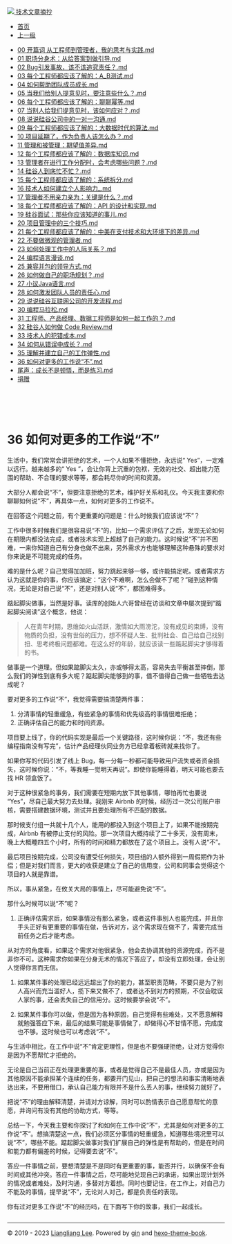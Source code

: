 <!DOCTYPE html>

<html xmlns="http://www.w3.org/1999/xhtml">
<head>
<head>
<meta content="text/html; charset=utf-8" http-equiv="Content-Type"/>
<meta content="width=device-width, initial-scale=1, maximum-scale=1.0, user-scalable=no" name="viewport"/>
<meta content="zh-cn" http-equiv="content-language"/>
<meta content="36 如何对更多的工作说“不”" name="description"/>
<link href="/static/favicon.png" rel="icon"/>
<title>36 如何对更多的工作说“不” </title>
<link href="/static/index.css" rel="stylesheet"/>
<link href="/static/highlight.min.css" rel="stylesheet"/>
<script src="/static/highlight.min.js"></script>
<meta content="Hexo 4.2.0" name="generator"/>

</head>
<body>
<div class="book-container">
<div class="book-sidebar">
<div class="book-brand">
<a href="/">
<img src="/static/favicon.png"/>
<span>技术文章摘抄</span>
</a>
</div>
<div class="book-menu uncollapsible">
<ul class="uncollapsible">
<li><a class="current-tab" href="/">首页</a></li>
<li><a href="../">上一级</a></li>
</ul>
<ul class="uncollapsible">
<li>
<a class="menu-item" href="/%e4%b8%93%e6%a0%8f/%e6%9c%b1%e8%b5%9f%e7%9a%84%e6%8a%80%e6%9c%af%e7%ae%a1%e7%90%86%e8%af%be/00%20%e5%bc%80%e7%af%87%e8%af%8d%20%e4%bb%8e%e5%b7%a5%e7%a8%8b%e5%b8%88%e5%88%b0%e7%ae%a1%e7%90%86%e8%80%85%ef%bc%8c%e6%88%91%e7%9a%84%e6%80%9d%e8%80%83%e4%b8%8e%e5%ae%9e%e8%b7%b5.md" id="00 开篇词 从工程师到管理者，我的思考与实践.md">00 开篇词 从工程师到管理者，我的思考与实践.md</a>
</li>
<li>
<a class="menu-item" href="/%e4%b8%93%e6%a0%8f/%e6%9c%b1%e8%b5%9f%e7%9a%84%e6%8a%80%e6%9c%af%e7%ae%a1%e7%90%86%e8%af%be/01%20%e8%81%8c%e5%9c%ba%e5%88%86%e8%ba%ab%e6%9c%af%ef%bc%9a%e4%bb%8e%e7%bb%99%e7%ad%94%e6%a1%88%e5%88%b0%e5%81%9a%e5%bc%95%e5%af%bc.md" id="01 职场分身术：从给答案到做引导.md">01 职场分身术：从给答案到做引导.md</a>
</li>
<li>
<a class="menu-item" href="/%e4%b8%93%e6%a0%8f/%e6%9c%b1%e8%b5%9f%e7%9a%84%e6%8a%80%e6%9c%af%e7%ae%a1%e7%90%86%e8%af%be/02%20Bug%e5%bc%95%e5%8f%91%e4%ba%8b%e6%95%85%ef%bc%8c%e8%af%a5%e4%b8%8d%e8%af%a5%e8%bf%bd%e7%a9%b6%e8%b4%a3%e4%bb%bb%ef%bc%9f.md" id="02 Bug引发事故，该不该追究责任？.md">02 Bug引发事故，该不该追究责任？.md</a>
</li>
<li>
<a class="menu-item" href="/%e4%b8%93%e6%a0%8f/%e6%9c%b1%e8%b5%9f%e7%9a%84%e6%8a%80%e6%9c%af%e7%ae%a1%e7%90%86%e8%af%be/03%20%e6%af%8f%e4%b8%aa%e5%b7%a5%e7%a8%8b%e5%b8%88%e9%83%bd%e5%ba%94%e8%af%a5%e4%ba%86%e8%a7%a3%e7%9a%84%ef%bc%9aA_B%e6%b5%8b%e8%af%95.md" id="03 每个工程师都应该了解的：A_B测试.md">03 每个工程师都应该了解的：A_B测试.md</a>
</li>
<li>
<a class="menu-item" href="/%e4%b8%93%e6%a0%8f/%e6%9c%b1%e8%b5%9f%e7%9a%84%e6%8a%80%e6%9c%af%e7%ae%a1%e7%90%86%e8%af%be/04%20%e5%a6%82%e4%bd%95%e5%b8%ae%e5%8a%a9%e5%9b%a2%e9%98%9f%e6%88%90%e5%91%98%e6%88%90%e9%95%bf.md" id="04 如何帮助团队成员成长.md">04 如何帮助团队成员成长.md</a>
</li>
<li>
<a class="menu-item" href="/%e4%b8%93%e6%a0%8f/%e6%9c%b1%e8%b5%9f%e7%9a%84%e6%8a%80%e6%9c%af%e7%ae%a1%e7%90%86%e8%af%be/05%20%e5%bd%93%e6%88%91%e4%bb%ac%e7%bb%99%e5%88%ab%e4%ba%ba%e6%8f%90%e6%84%8f%e8%a7%81%e6%97%b6%ef%bc%8c%e8%a6%81%e6%b3%a8%e6%84%8f%e4%ba%9b%e4%bb%80%e4%b9%88%ef%bc%9f.md" id="05 当我们给别人提意见时，要注意些什么？.md">05 当我们给别人提意见时，要注意些什么？.md</a>
</li>
<li>
<a class="menu-item" href="/%e4%b8%93%e6%a0%8f/%e6%9c%b1%e8%b5%9f%e7%9a%84%e6%8a%80%e6%9c%af%e7%ae%a1%e7%90%86%e8%af%be/06%20%e6%af%8f%e4%b8%aa%e5%b7%a5%e7%a8%8b%e5%b8%88%e9%83%bd%e5%ba%94%e8%af%a5%e4%ba%86%e8%a7%a3%e7%9a%84%ef%bc%9a%e8%81%8a%e8%81%8a%e5%b9%82%e7%ad%89.md" id="06 每个工程师都应该了解的：聊聊幂等.md">06 每个工程师都应该了解的：聊聊幂等.md</a>
</li>
<li>
<a class="menu-item" href="/%e4%b8%93%e6%a0%8f/%e6%9c%b1%e8%b5%9f%e7%9a%84%e6%8a%80%e6%9c%af%e7%ae%a1%e7%90%86%e8%af%be/07%20%e5%bd%93%e5%88%ab%e4%ba%ba%e7%bb%99%e6%88%91%e4%bb%ac%e6%8f%90%e6%84%8f%e8%a7%81%e6%97%b6%ef%bc%8c%e8%af%a5%e5%a6%82%e4%bd%95%e5%ba%94%e5%af%b9%ef%bc%9f.md" id="07 当别人给我们提意见时，该如何应对？.md">07 当别人给我们提意见时，该如何应对？.md</a>
</li>
<li>
<a class="menu-item" href="/%e4%b8%93%e6%a0%8f/%e6%9c%b1%e8%b5%9f%e7%9a%84%e6%8a%80%e6%9c%af%e7%ae%a1%e7%90%86%e8%af%be/08%20%e8%af%b4%e8%af%b4%e7%a1%85%e8%b0%b7%e5%85%ac%e5%8f%b8%e4%b8%ad%e7%9a%84%e4%b8%80%e5%af%b9%e4%b8%80%e6%b2%9f%e9%80%9a.md" id="08 说说硅谷公司中的一对一沟通.md">08 说说硅谷公司中的一对一沟通.md</a>
</li>
<li>
<a class="menu-item" href="/%e4%b8%93%e6%a0%8f/%e6%9c%b1%e8%b5%9f%e7%9a%84%e6%8a%80%e6%9c%af%e7%ae%a1%e7%90%86%e8%af%be/09%20%e6%af%8f%e4%b8%aa%e5%b7%a5%e7%a8%8b%e5%b8%88%e9%83%bd%e5%ba%94%e8%af%a5%e4%ba%86%e8%a7%a3%e7%9a%84%ef%bc%9a%e5%a4%a7%e6%95%b0%e6%8d%ae%e6%97%b6%e4%bb%a3%e7%9a%84%e7%ae%97%e6%b3%95.md" id="09 每个工程师都应该了解的：大数据时代的算法.md">09 每个工程师都应该了解的：大数据时代的算法.md</a>
</li>
<li>
<a class="menu-item" href="/%e4%b8%93%e6%a0%8f/%e6%9c%b1%e8%b5%9f%e7%9a%84%e6%8a%80%e6%9c%af%e7%ae%a1%e7%90%86%e8%af%be/10%20%e9%a1%b9%e7%9b%ae%e5%bb%b6%e6%9c%9f%e4%ba%86%ef%bc%8c%e4%bd%9c%e4%b8%ba%e8%b4%9f%e8%b4%a3%e4%ba%ba%e8%af%a5%e6%80%8e%e4%b9%88%e5%8a%9e%ef%bc%9f.md" id="10 项目延期了，作为负责人该怎么办？.md">10 项目延期了，作为负责人该怎么办？.md</a>
</li>
<li>
<a class="menu-item" href="/%e4%b8%93%e6%a0%8f/%e6%9c%b1%e8%b5%9f%e7%9a%84%e6%8a%80%e6%9c%af%e7%ae%a1%e7%90%86%e8%af%be/11%20%e7%ae%a1%e7%90%86%e5%92%8c%e8%a2%ab%e7%ae%a1%e7%90%86%ef%bc%9a%e6%9c%9f%e6%9c%9b%e5%80%bc%e5%b7%ae%e5%bc%82.md" id="11 管理和被管理：期望值差异.md">11 管理和被管理：期望值差异.md</a>
</li>
<li>
<a class="menu-item" href="/%e4%b8%93%e6%a0%8f/%e6%9c%b1%e8%b5%9f%e7%9a%84%e6%8a%80%e6%9c%af%e7%ae%a1%e7%90%86%e8%af%be/12%20%e6%af%8f%e4%b8%aa%e5%b7%a5%e7%a8%8b%e5%b8%88%e9%83%bd%e5%ba%94%e8%af%a5%e4%ba%86%e8%a7%a3%e7%9a%84%ef%bc%9a%e6%95%b0%e6%8d%ae%e5%ba%93%e7%9f%a5%e8%af%86.md" id="12 每个工程师都应该了解的：数据库知识.md">12 每个工程师都应该了解的：数据库知识.md</a>
</li>
<li>
<a class="menu-item" href="/%e4%b8%93%e6%a0%8f/%e6%9c%b1%e8%b5%9f%e7%9a%84%e6%8a%80%e6%9c%af%e7%ae%a1%e7%90%86%e8%af%be/13%20%e7%ae%a1%e7%90%86%e8%80%85%e5%9c%a8%e8%bf%9b%e8%a1%8c%e5%b7%a5%e4%bd%9c%e5%88%86%e9%85%8d%e6%97%b6%ef%bc%8c%e4%bc%9a%e8%80%83%e8%99%91%e5%93%aa%e4%ba%9b%e9%97%ae%e9%a2%98%ef%bc%9f.md" id="13 管理者在进行工作分配时，会考虑哪些问题？.md">13 管理者在进行工作分配时，会考虑哪些问题？.md</a>
</li>
<li>
<a class="menu-item" href="/%e4%b8%93%e6%a0%8f/%e6%9c%b1%e8%b5%9f%e7%9a%84%e6%8a%80%e6%9c%af%e7%ae%a1%e7%90%86%e8%af%be/14%20%e7%a1%85%e8%b0%b7%e4%ba%ba%e5%88%b0%e5%ba%95%e5%bf%99%e4%b8%8d%e5%bf%99%ef%bc%9f.md" id="14 硅谷人到底忙不忙？.md">14 硅谷人到底忙不忙？.md</a>
</li>
<li>
<a class="menu-item" href="/%e4%b8%93%e6%a0%8f/%e6%9c%b1%e8%b5%9f%e7%9a%84%e6%8a%80%e6%9c%af%e7%ae%a1%e7%90%86%e8%af%be/15%20%e6%af%8f%e4%b8%aa%e5%b7%a5%e7%a8%8b%e5%b8%88%e9%83%bd%e5%ba%94%e8%af%a5%e4%ba%86%e8%a7%a3%e7%9a%84%ef%bc%9a%e7%b3%bb%e7%bb%9f%e6%8b%86%e5%88%86.md" id="15 每个工程师都应该了解的：系统拆分.md">15 每个工程师都应该了解的：系统拆分.md</a>
</li>
<li>
<a class="menu-item" href="/%e4%b8%93%e6%a0%8f/%e6%9c%b1%e8%b5%9f%e7%9a%84%e6%8a%80%e6%9c%af%e7%ae%a1%e7%90%86%e8%af%be/16%20%e6%8a%80%e6%9c%af%e4%ba%ba%e5%a6%82%e4%bd%95%e5%bb%ba%e7%ab%8b%e4%b8%aa%e4%ba%ba%e5%bd%b1%e5%93%8d%e5%8a%9b_.md" id="16 技术人如何建立个人影响力_.md">16 技术人如何建立个人影响力_.md</a>
</li>
<li>
<a class="menu-item" href="/%e4%b8%93%e6%a0%8f/%e6%9c%b1%e8%b5%9f%e7%9a%84%e6%8a%80%e6%9c%af%e7%ae%a1%e7%90%86%e8%af%be/17%20%e7%ae%a1%e7%90%86%e8%80%85%e4%b8%8d%e7%94%a8%e4%ba%b2%e5%8a%9b%e4%ba%b2%e4%b8%ba%ef%bc%9a%e5%85%b3%e9%94%ae%e6%98%af%e4%bb%80%e4%b9%88%ef%bc%9f.md" id="17 管理者不用亲力亲为：关键是什么？.md">17 管理者不用亲力亲为：关键是什么？.md</a>
</li>
<li>
<a class="menu-item" href="/%e4%b8%93%e6%a0%8f/%e6%9c%b1%e8%b5%9f%e7%9a%84%e6%8a%80%e6%9c%af%e7%ae%a1%e7%90%86%e8%af%be/18%20%e6%af%8f%e4%b8%aa%e5%b7%a5%e7%a8%8b%e5%b8%88%e9%83%bd%e5%ba%94%e8%af%a5%e4%ba%86%e8%a7%a3%e7%9a%84%ef%bc%9aAPI%20%e7%9a%84%e8%ae%be%e8%ae%a1%e5%92%8c%e5%ae%9e%e7%8e%b0.md" id="18 每个工程师都应该了解的：API 的设计和实现.md">18 每个工程师都应该了解的：API 的设计和实现.md</a>
</li>
<li>
<a class="menu-item" href="/%e4%b8%93%e6%a0%8f/%e6%9c%b1%e8%b5%9f%e7%9a%84%e6%8a%80%e6%9c%af%e7%ae%a1%e7%90%86%e8%af%be/19%20%e7%a1%85%e8%b0%b7%e9%9d%a2%e8%af%95%ef%bc%9a%e9%82%a3%e4%ba%9b%e4%bd%a0%e5%ba%94%e8%af%a5%e7%9f%a5%e9%81%93%e7%9a%84%e4%ba%8b%e5%84%bf.md" id="19 硅谷面试：那些你应该知道的事儿.md">19 硅谷面试：那些你应该知道的事儿.md</a>
</li>
<li>
<a class="menu-item" href="/%e4%b8%93%e6%a0%8f/%e6%9c%b1%e8%b5%9f%e7%9a%84%e6%8a%80%e6%9c%af%e7%ae%a1%e7%90%86%e8%af%be/20%20%e9%a1%b9%e7%9b%ae%e7%ae%a1%e7%90%86%e4%b8%ad%e7%9a%84%e4%b8%89%e4%b8%aa%e6%8a%80%e5%b7%a7.md" id="20 项目管理中的三个技巧.md">20 项目管理中的三个技巧.md</a>
</li>
<li>
<a class="menu-item" href="/%e4%b8%93%e6%a0%8f/%e6%9c%b1%e8%b5%9f%e7%9a%84%e6%8a%80%e6%9c%af%e7%ae%a1%e7%90%86%e8%af%be/21%20%e6%af%8f%e4%b8%aa%e5%b7%a5%e7%a8%8b%e5%b8%88%e9%83%bd%e5%ba%94%e8%af%a5%e4%ba%86%e8%a7%a3%e7%9a%84%ef%bc%9a%e4%b8%ad%e7%be%8e%e5%9c%a8%e6%94%af%e4%bb%98%e6%8a%80%e6%9c%af%e5%92%8c%e5%a4%a7%e7%8e%af%e5%a2%83%e4%b8%8b%e7%9a%84%e5%b7%ae%e5%bc%82.md" id="21 每个工程师都应该了解的：中美在支付技术和大环境下的差异.md">21 每个工程师都应该了解的：中美在支付技术和大环境下的差异.md</a>
</li>
<li>
<a class="menu-item" href="/%e4%b8%93%e6%a0%8f/%e6%9c%b1%e8%b5%9f%e7%9a%84%e6%8a%80%e6%9c%af%e7%ae%a1%e7%90%86%e8%af%be/22%20%e4%b8%8d%e8%a6%81%e5%81%9a%e5%be%ae%e8%a7%82%e7%9a%84%e7%ae%a1%e7%90%86%e8%80%85.md" id="22 不要做微观的管理者.md">22 不要做微观的管理者.md</a>
</li>
<li>
<a class="menu-item" href="/%e4%b8%93%e6%a0%8f/%e6%9c%b1%e8%b5%9f%e7%9a%84%e6%8a%80%e6%9c%af%e7%ae%a1%e7%90%86%e8%af%be/23%20%e5%a6%82%e4%bd%95%e5%a4%84%e7%90%86%e5%b7%a5%e4%bd%9c%e4%b8%ad%e7%9a%84%e4%ba%ba%e9%99%85%e5%85%b3%e7%b3%bb%ef%bc%9f.md" id="23 如何处理工作中的人际关系？.md">23 如何处理工作中的人际关系？.md</a>
</li>
<li>
<a class="menu-item" href="/%e4%b8%93%e6%a0%8f/%e6%9c%b1%e8%b5%9f%e7%9a%84%e6%8a%80%e6%9c%af%e7%ae%a1%e7%90%86%e8%af%be/24%20%e7%bc%96%e7%a8%8b%e8%af%ad%e8%a8%80%e6%bc%ab%e8%b0%88.md" id="24 编程语言漫谈.md">24 编程语言漫谈.md</a>
</li>
<li>
<a class="menu-item" href="/%e4%b8%93%e6%a0%8f/%e6%9c%b1%e8%b5%9f%e7%9a%84%e6%8a%80%e6%9c%af%e7%ae%a1%e7%90%86%e8%af%be/25%20%e5%85%bc%e5%ae%b9%e5%b9%b6%e5%8c%85%e7%9a%84%e9%a2%86%e5%af%bc%e6%96%b9%e5%bc%8f.md" id="25 兼容并包的领导方式.md">25 兼容并包的领导方式.md</a>
</li>
<li>
<a class="menu-item" href="/%e4%b8%93%e6%a0%8f/%e6%9c%b1%e8%b5%9f%e7%9a%84%e6%8a%80%e6%9c%af%e7%ae%a1%e7%90%86%e8%af%be/26%20%e5%a6%82%e4%bd%95%e5%81%9a%e8%87%aa%e5%b7%b1%e7%9a%84%e8%81%8c%e5%9c%ba%e8%a7%84%e5%88%92%ef%bc%9f.md" id="26 如何做自己的职场规划？.md">26 如何做自己的职场规划？.md</a>
</li>
<li>
<a class="menu-item" href="/%e4%b8%93%e6%a0%8f/%e6%9c%b1%e8%b5%9f%e7%9a%84%e6%8a%80%e6%9c%af%e7%ae%a1%e7%90%86%e8%af%be/27%20%e5%b0%8f%e8%ae%aeJava%e8%af%ad%e8%a8%80.md" id="27 小议Java语言.md">27 小议Java语言.md</a>
</li>
<li>
<a class="menu-item" href="/%e4%b8%93%e6%a0%8f/%e6%9c%b1%e8%b5%9f%e7%9a%84%e6%8a%80%e6%9c%af%e7%ae%a1%e7%90%86%e8%af%be/28%20%e5%a6%82%e4%bd%95%e6%bf%80%e5%8f%91%e5%9b%a2%e9%98%9f%e4%ba%ba%e5%91%98%e7%9a%84%e8%b4%a3%e4%bb%bb%e5%bf%83.md" id="28 如何激发团队人员的责任心.md">28 如何激发团队人员的责任心.md</a>
</li>
<li>
<a class="menu-item" href="/%e4%b8%93%e6%a0%8f/%e6%9c%b1%e8%b5%9f%e7%9a%84%e6%8a%80%e6%9c%af%e7%ae%a1%e7%90%86%e8%af%be/29%20%e8%af%b4%e8%af%b4%e7%a1%85%e8%b0%b7%e4%ba%92%e8%81%94%e7%bd%91%e5%85%ac%e5%8f%b8%e7%9a%84%e5%bc%80%e5%8f%91%e6%b5%81%e7%a8%8b.md" id="29 说说硅谷互联网公司的开发流程.md">29 说说硅谷互联网公司的开发流程.md</a>
</li>
<li>
<a class="menu-item" href="/%e4%b8%93%e6%a0%8f/%e6%9c%b1%e8%b5%9f%e7%9a%84%e6%8a%80%e6%9c%af%e7%ae%a1%e7%90%86%e8%af%be/30%20%e7%bc%96%e7%a8%8b%e9%a9%ac%e6%8b%89%e6%9d%be.md" id="30 编程马拉松.md">30 编程马拉松.md</a>
</li>
<li>
<a class="menu-item" href="/%e4%b8%93%e6%a0%8f/%e6%9c%b1%e8%b5%9f%e7%9a%84%e6%8a%80%e6%9c%af%e7%ae%a1%e7%90%86%e8%af%be/31%20%e5%b7%a5%e7%a8%8b%e5%b8%88%e3%80%81%e4%ba%a7%e5%93%81%e7%bb%8f%e7%90%86%e3%80%81%e6%95%b0%e6%8d%ae%e5%b7%a5%e7%a8%8b%e5%b8%88%e6%98%af%e5%a6%82%e4%bd%95%e4%b8%80%e8%b5%b7%e5%b7%a5%e4%bd%9c%e7%9a%84%ef%bc%9f.md" id="31 工程师、产品经理、数据工程师是如何一起工作的？.md">31 工程师、产品经理、数据工程师是如何一起工作的？.md</a>
</li>
<li>
<a class="menu-item" href="/%e4%b8%93%e6%a0%8f/%e6%9c%b1%e8%b5%9f%e7%9a%84%e6%8a%80%e6%9c%af%e7%ae%a1%e7%90%86%e8%af%be/32%20%e7%a1%85%e8%b0%b7%e4%ba%ba%e5%a6%82%e4%bd%95%e5%81%9a%20Code%20Review.md" id="32 硅谷人如何做 Code Review.md">32 硅谷人如何做 Code Review.md</a>
</li>
<li>
<a class="menu-item" href="/%e4%b8%93%e6%a0%8f/%e6%9c%b1%e8%b5%9f%e7%9a%84%e6%8a%80%e6%9c%af%e7%ae%a1%e7%90%86%e8%af%be/33%20%e6%8a%80%e6%9c%af%e4%ba%ba%e7%9a%84%e7%8a%af%e9%94%99%e6%88%90%e6%9c%ac.md" id="33 技术人的犯错成本.md">33 技术人的犯错成本.md</a>
</li>
<li>
<a class="menu-item" href="/%e4%b8%93%e6%a0%8f/%e6%9c%b1%e8%b5%9f%e7%9a%84%e6%8a%80%e6%9c%af%e7%ae%a1%e7%90%86%e8%af%be/34%20%e5%a6%82%e4%bd%95%e4%bb%8e%e9%94%99%e8%af%af%e4%b8%ad%e6%88%90%e9%95%bf%ef%bc%9f.md" id="34 如何从错误中成长？.md">34 如何从错误中成长？.md</a>
</li>
<li>
<a class="menu-item" href="/%e4%b8%93%e6%a0%8f/%e6%9c%b1%e8%b5%9f%e7%9a%84%e6%8a%80%e6%9c%af%e7%ae%a1%e7%90%86%e8%af%be/35%20%e7%90%86%e8%a7%a3%e5%b9%b6%e5%bb%ba%e7%ab%8b%e8%87%aa%e5%b7%b1%e7%9a%84%e5%b7%a5%e4%bd%9c%e5%bc%b9%e6%80%a7.md" id="35 理解并建立自己的工作弹性.md">35 理解并建立自己的工作弹性.md</a>
</li>
<li>
<a class="menu-item" href="/%e4%b8%93%e6%a0%8f/%e6%9c%b1%e8%b5%9f%e7%9a%84%e6%8a%80%e6%9c%af%e7%ae%a1%e7%90%86%e8%af%be/36%20%e5%a6%82%e4%bd%95%e5%af%b9%e6%9b%b4%e5%a4%9a%e7%9a%84%e5%b7%a5%e4%bd%9c%e8%af%b4%e2%80%9c%e4%b8%8d%e2%80%9d.md" id="36 如何对更多的工作说“不”.md">36 如何对更多的工作说“不”.md</a>
</li>
<li>
<a class="menu-item" href="/%e4%b8%93%e6%a0%8f/%e6%9c%b1%e8%b5%9f%e7%9a%84%e6%8a%80%e6%9c%af%e7%ae%a1%e7%90%86%e8%af%be/%e5%b0%be%e5%a3%b0%ef%bc%9a%e6%88%90%e9%95%bf%e4%b8%8d%e6%98%af%e9%a1%bf%e6%82%9f%ef%bc%8c%e8%80%8c%e6%98%af%e7%bb%83%e4%b9%a0.md" id="尾声：成长不是顿悟，而是练习.md">尾声：成长不是顿悟，而是练习.md</a>
</li>
<li><a href="/assets/捐赠.md">捐赠</a></li>
</ul>
</div>
</div>
<div class="sidebar-toggle" onclick="sidebar_toggle()" onmouseleave="remove_inner()" onmouseover="add_inner()">
<div class="sidebar-toggle-inner"></div>
</div>
<div class="off-canvas-content">
<div class="columns">
<div class="column col-12 col-lg-12">
<div class="book-navbar">
<header class="navbar">
<section class="navbar-section">
<a onclick="open_sidebar()">
<i class="icon icon-menu"></i>
</a>
</section>
</header>
</div>
<div class="book-content" style="max-width: 960px; margin: 0 auto;
    overflow-x: auto;
    overflow-y: hidden;">
<div class="book-post">

<p align="center" id="tip"></p>
<h1 class="title" data-id="36 如何对更多的工作说“不”" id="title">36 如何对更多的工作说“不”</h1>
<div><p>生活中，我们常常会讲拒绝的艺术，一个人如果不懂拒绝，永远说“ Yes”，一定难以远行。越来越多的“ Yes ”，会让你背上沉重的包袱，无效的社交、超出能力范围的帮助、不合理的要求等等，都会耗尽你的时间和资源。</p>
<p>大部分人都会说“不”，但要注意拒绝的艺术，维护好关系和礼仪。今天我主要和你聊聊如何说“不”，再具体一点，如何对更多的工作说不。</p>
<p>在回答这个问题之前，有个更重要的问题是：什么时候我们应该说“不”？</p>
<p>工作中很多时候我们是很容易说“不”的，比如一个需求评估了之后，发现无论如何在期限内都没法完成，或者技术实现上超越了自己的能力。这时候说“不”并不困难，一来你知道自己有分身也做不出来，另外需求方也能够理解这种悬殊的要求对你来说是不可能完成的任务。</p>
<p>难的是什么呢？自己觉得加加班，努力跳起来够一够，或许能搞定呢。或者需求方认为这就是你的事，你应该搞定：“这个不难啊，怎么会做不了呢？”碰到这种情况，无论是对自己说“不”，还是对别人说“不”，都困难得多。</p>
<p>踮起脚尖做事，当然是好事。读库的创始人六哥曾经在访谈和文章中屡次提到“踮起脚尖阅读”这个概念，他说：</p>
<blockquote>
<p>人在青年时期，思维如火山活跃，激情如大雨滂沱，没有成见的束缚，没有物质的负担，没有世俗的压力，想不怀疑人生、批判社会、自己给自己找别扭、思考终极问题都难。在这么好的年龄，就应该读一些踮起脚尖才够得着的书。</p>
</blockquote>
<p>做事是一个道理。但如果踮脚尖太久，亦或够得太高，容易失去平衡甚至摔倒，那么我们的弹性到底有多大呢？踮起脚尖能够到的事，值不值得自己做一些牺牲去达成呢？</p>
<p>要对更多的工作说“不”，我觉得需要搞清楚两件事：</p>
<ol>
<li>分清事情的轻重缓急，有些紧急的事情和优先级高的事情很难拒绝；</li>
<li>正确评估自己的能力和时间资源。</li>
</ol>
<p>项目要上线了，你的代码实现是最后一个关键路径，这时候你说：“不，我还有些编程指南没有写完”，估计产品经理伙同业务方已经拿着板砖就来找你了。</p>
<p>如果你写的代码引发了线上 Bug，每一分每一秒都可能导致用户流失或者资金损失，这时候你说：“不，等我睡一觉明天再说”。即使你能睡得着，明天可能也要去找 HR 领盒饭了。</p>
<p>对于这种很紧急的事务，我们需要在短期内放下其他事情，哪怕再忙也要说 “Yes”，尽自己最大努力去处理。我刚来 Airbnb 的时候，经历过一次公司账户审核，需要搭建数据环境，测试并且要处理所有不匹配的数据。</p>
<p>那时候支付组一共就十几个人，能用的都投入到这个项目上了，如果不能按期完成，Airbnb 有被停止支付的风险。那一次项目大概持续了二十多天，没有周末，晚上大概睡四五个小时，所有的时间和精力都放在了这个项目上。没有人说“不”。</p>
<p>最后项目按期完成，公司没有遭受任何损失，项目组的人额外得到一周假期作为补偿；但是对我们而言，更大的收获是建立了自己的信用度，公司和同事会觉得这个项目的人就是靠谱。</p>
<p>所以，事从紧急，在攸关大局的事情上，尽可能避免说“不”。</p>
<p>那什么时候可以说“不”呢？</p>
<ol>
<li>正确评估需求后，如果事情没有那么紧急，或者这件事别人也能完成，并且你手头正好有更重要的事情在做，告诉对方，这个需求现在做不了，需要完成当前任务之后才能考虑。</li>
</ol>
<p>从对方的角度看，如果这个需求对他很紧急，他会去协调其他的资源完成，而不是非你不可。这种需求你如果在分身无术的情况下答应了，却没有立即处理，会让别人觉得你言而无信。</p>
<ol>
<li><p>如果某件事的处理已经远远超出了你的能力，甚至职责范畴，不要只是为了别人高兴而充当滥好人，揽下来又做不了，或者达不到对方的预期，不仅会耽误人家的事，还会丢失自己的信用分。这时候要学会说“不”。</p></li>
<li><p>如果某件事你可以做，但是因为各种原因，自己觉得有些难处，又不愿意解释就勉强答应下来，最后的结果可能是事情做了，却做得心不甘情不愿，完成度也不够。这时候也可以考虑说“不”。</p></li>
</ol>
<p>与生活中相比，在工作中说“不”肯定更理性，但是也不要强硬拒绝，让对方觉得你是因为不愿帮忙才拒绝的。</p>
<p>无论是自己当前正在处理更重要的事，或者是觉得自己不是最佳人员，亦或是因为其他原因不能承担某个连续的任务，都要开门见山，把自己的想法和事实清晰地表达出来，不要用借口，承认自己能力有限并不是什么丢人的事，继续努力就好了。</p>
<p>把说“不”的理由解释清楚，并请对方谅解，同时可以酌情表示自己愿意帮忙的意愿，并询问有没有其他的协助方式，等等。</p>
<p>总结一下，今天我主要和你探讨了和如何在工作中说“不”，尤其是如何对更多的工作说“不”。想搞清楚这一点，我们必须区分事情的轻重缓急，知道哪些境况里可以说“不”，哪些不能。踮起脚尖做事对我们扩展自己的弹性是有帮助的，但是在时间和能力都有偏差的时候，记得要去说“不”。</p>
<p>答应一件事情之前，要想清楚是不是同时有更重要的事，能否并行，以确保不会有时间或其他冲突。答应一件事情之后，尽可能地兑现自己的承诺，如果出现计划外的情况或者难处，及时沟通，多替对方着想。同时也要记住，在工作上，对自己力不能及的事情，提早说“不”，无论对人对己，都是负责任的表现。</p>
<p>你有过对更多工作说“不”的经历吗，在下面写下你的故事，我们一起成长。</p>
</div>
</div>
<div>
<div id="prePage" style="float: left">
</div>
<div id="nextPage" style="float: right">
</div>
</div>
</div>
</div>
</div>
<div class="copyright">
<hr/>
<p>© 2019 - 2023 <a href="/cdn-cgi/l/email-protection#533f3f3f6a676262636413343e323a3f7d303c3e" target="_blank">Liangliang Lee</a>.
                    Powered by <a href="https://github.com/gin-gonic/gin" target="_blank">gin</a> and <a href="https://github.com/kaiiiz/hexo-theme-book" target="_blank">hexo-theme-book</a>.</p>
</div>
</div>
<a class="off-canvas-overlay" onclick="hide_canvas()"></a>
</div>
<script>(function(){function c(){var b=a.contentDocument||a.contentWindow.document;if(b){var d=b.createElement('script');d.innerHTML="window.__CF$cv$params={r:'8f0d422f8f052212',t:'MTczNDAwMTcyOC4wMDAwMDA='};var a=document.createElement('script');a.nonce='';a.src='/cdn-cgi/challenge-platform/scripts/jsd/main.js';document.getElementsByTagName('head')[0].appendChild(a);";b.getElementsByTagName('head')[0].appendChild(d)}}if(document.body){var a=document.createElement('iframe');a.height=1;a.width=1;a.style.position='absolute';a.style.top=0;a.style.left=0;a.style.border='none';a.style.visibility='hidden';document.body.appendChild(a);if('loading'!==document.readyState)c();else if(window.addEventListener)document.addEventListener('DOMContentLoaded',c);else{var e=document.onreadystatechange||function(){};document.onreadystatechange=function(b){e(b);'loading'!==document.readyState&&(document.onreadystatechange=e,c())}}}})();</script></body>

<script src="/static/index.js"></script>
</head></html>